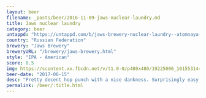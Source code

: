 ```yaml
---
layout: beer
filename: _posts/beer/2016-11-09-jaws-nuclear-laundry.md
title: Jaws nuclear laundry
category: beer
untappd: "https://untappd.com/b/jaws-brewery-nuclear-laundry--atomnaya-prachyechnaya-/631746"
country: "Russian Federation"
brewery: "Jaws Brewery"
breweryURL: "/brewery/jaws-brewery.html"
style: "IPA - American"
score: 8.5
img: https://scontent.xx.fbcdn.net/v/t1.0-0/p480x480/19225006_10155314453703745_2555578569392147246_n.jpg?_nc_cat=0&oh=9ecce1306328a6a0365f22aacbc99eb3&oe=5B79F407
beer-date: "2017-06-15"
desc: "Pretty decent hop punch with a nice dankness. Surprisingly easy to drink despite this"
permalink: /beer/:title.html
---
```

